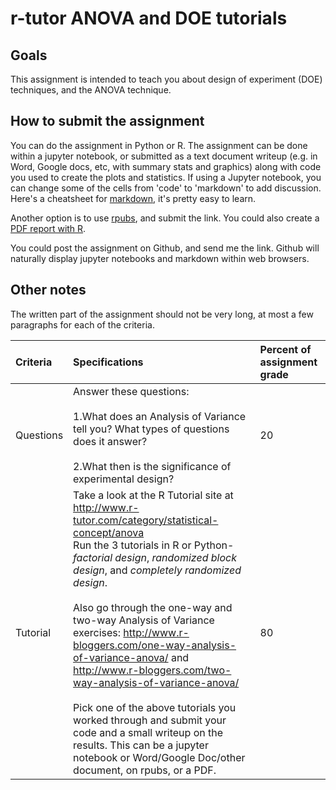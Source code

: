 # r-tutor ANOVA and DOE tutorials

## Goals
This assignment is intended to teach you about design of experiment (DOE) techniques, and the ANOVA technique.

## How to submit the assignment
You can do the assignment in Python or R.  The assignment can be done within a jupyter notebook, or submitted as a text document writeup (e.g. in Word, Google docs, etc, with summary stats and graphics) along with code you used to create the plots and statistics.  If using a Jupyter notebook, you can change some of the cells from 'code' to 'markdown' to add discussion.  Here's a cheatsheet for [markdown](https://github.com/adam-p/markdown-here/wiki/Markdown-Cheatsheet), it's pretty easy to learn.

Another option is to use [rpubs](http://rpubs.com/), and submit the link.  You could also create a [PDF report with R](https://medium.com/@sorenlind/create-pdf-reports-using-r-r-markdown-latex-and-knitr-on-windows-10-952b0c48bfa9#.ymx9abvnp).  

You could post the assignment on Github, and send me the link.  Github will naturally display jupyter notebooks and markdown within web browsers.

## Other notes
The written part of the assignment should not be very long, at most a few paragraphs for each of the criteria.

Criteria | Specifications | Percent of assignment grade
:-----|:-----|:-----
Questions | Answer these questions:<br><br>1.What does an Analysis of Variance tell you? What types of questions does it answer?<br><br>2.What then is the significance of experimental design? | 20
Tutorial |Take a look at the R Tutorial site at http://www.r-tutor.com/category/statistical-concept/anova<br>Run the 3 tutorials in R or Python- *factorial design*, *randomized block design*, and *completely randomized design*.<br><br>Also go through the one-way and two-way Analysis of Variance exercises: http://www.r-bloggers.com/one-way-analysis-of-variance-anova/ and http://www.r-bloggers.com/two-way-analysis-of-variance-anova/<br><br>Pick one of the above tutorials you worked through and submit your code and a small writeup on the results.  This can be a jupyter notebook or Word/Google Doc/other document, on rpubs, or a PDF. | 80
